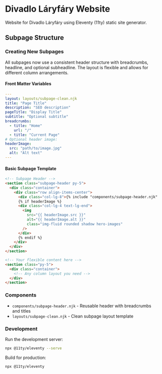 # Divadlo Láryfáry Website

Website for Divadlo Láryfáry using Eleventy (11ty) static site generator.

## Subpage Structure

### Creating New Subpages

All subpages now use a consistent header structure with breadcrumbs, headline, and optional subheadline. The layout is flexible and allows for different column arrangements.

#### Front Matter Variables

```yaml
---
layout: layouts/subpage-clean.njk
title: "Page Title"
description: "SEO description"
pageTitle: "Display Title"
subtitle: "Optional subtitle"
breadcrumbs:
  - title: "Home"
    url: "/"
  - title: "Current Page"
# Optional header image:
headerImage:
  src: "path/to/image.jpg"
  alt: "Alt text"
---
```

#### Basic Subpage Template

```html
<!-- Subpage Header -->
<section class="subpage-header py-5">
  <div class="container">
    <div class="row align-items-center">
      <div class="col-lg-8">{% include "components/subpage-header.njk" %}</div>
      {% if headerImage %}
      <div class="col-lg-4 text-lg-end">
        <img
          src="{{ headerImage.src }}"
          alt="{{ headerImage.alt }}"
          class="img-fluid rounded shadow hero-images"
        />
      </div>
      {% endif %}
    </div>
  </div>
</section>

<!-- Your flexible content here -->
<section class="py-5">
  <div class="container">
    <!-- Any column layout you need -->
  </div>
</section>
```

### Components

- `components/subpage-header.njk` - Reusable header with breadcrumbs and titles
- `layouts/subpage-clean.njk` - Clean subpage layout template

### Development

Run the development server:

```bash
npx @11ty/eleventy --serve
```

Build for production:

```bash
npx @11ty/eleventy
```
